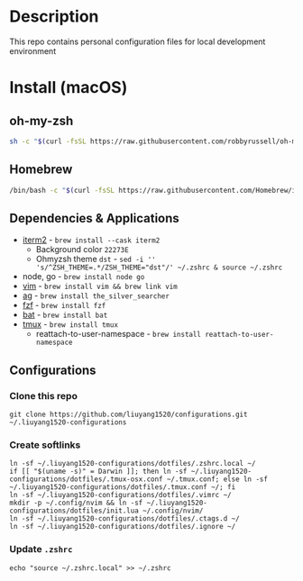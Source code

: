 # Description

This repo contains personal configuration files for local development environment

# Install (macOS)

## oh-my-zsh

```bash
sh -c "$(curl -fsSL https://raw.githubusercontent.com/robbyrussell/oh-my-zsh/master/tools/install.sh)"
```

## Homebrew

```bash
/bin/bash -c "$(curl -fsSL https://raw.githubusercontent.com/Homebrew/install/HEAD/install.sh)"
```

## Dependencies & Applications

- [iterm2](https://github.com/gnachman/iTerm2) - `brew install --cask iterm2`
  - Background color `22273E`
  - Ohmyzsh theme `dst` - `sed -i '' 's/^ZSH_THEME=.*/ZSH_THEME="dst"/' ~/.zshrc & source ~/.zshrc`
- node, go - `brew install node go`
- [vim](https://github.com/vim/vim) - `brew install vim && brew link vim`
- [ag](https://github.com/ggreer/the_silver_searcher) - `brew install the_silver_searcher`
- [fzf](https://github.com/junegunn/fzf) - `brew install fzf`
- [bat](https://github.com/sharkdp/bat) - `brew install bat`
- [tmux](https://github.com/tmux/tmux) - `brew install tmux`
  - reattach-to-user-namespace - `brew install reattach-to-user-namespace`

## Configurations

### Clone this repo

```
git clone https://github.com/liuyang1520/configurations.git  ~/.liuyang1520-configurations
```

### Create softlinks

```
ln -sf ~/.liuyang1520-configurations/dotfiles/.zshrc.local ~/
if [[ "$(uname -s)" = Darwin ]]; then ln -sf ~/.liuyang1520-configurations/dotfiles/.tmux-osx.conf ~/.tmux.conf; else ln -sf ~/.liuyang1520-configurations/dotfiles/.tmux.conf ~/; fi
ln -sf ~/.liuyang1520-configurations/dotfiles/.vimrc ~/
mkdir -p ~/.config/nvim && ln -sf ~/.liuyang1520-configurations/dotfiles/init.lua ~/.config/nvim/
ln -sf ~/.liuyang1520-configurations/dotfiles/.ctags.d ~/
ln -sf ~/.liuyang1520-configurations/dotfiles/.ignore ~/
```

### Update `.zshrc`

```
echo "source ~/.zshrc.local" >> ~/.zshrc
```
